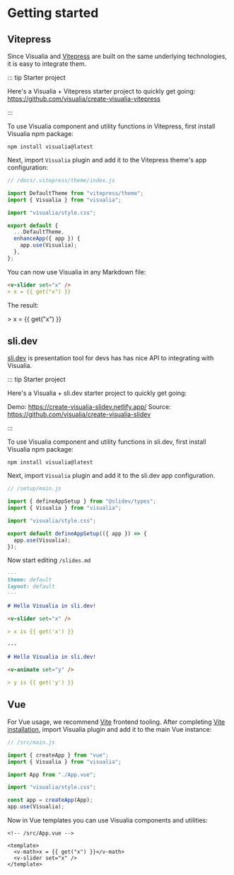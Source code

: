 # Getting started

## Vitepress

Since Visualia and [Vitepress](https://vitepress.vuejs.org/) are built on the same underlying technologies, it is easy to integrate them.

::: tip Starter project

Here's a Visualia + Vitepress starter project to quickly get going:
https://github.com/visualia/create-visualia-vitepress

:::

To use Visualia component and utility functions in Vitepress, first install Visualia npm package:

```
npm install visualia@latest
```

Next, import `Visualia` plugin and add it to the Vitepress theme's app configuration:

```js
// /docs/.vitepress/theme/index.js

import DefaultTheme from "vitepress/theme";
import { Visualia } from "visualia";

import "visualia/style.css";

export default {
  ...DefaultTheme,
  enhanceApp({ app }) {
    app.use(Visualia);
  },
};
```

You can now use Visualia in any Markdown file:

```md
<v-slider set="x" />
> x = {{ get("x") }}
```

The result:

<v-slider set="x" />
> x = {{ get("x") }}

## sli.dev

[sli.dev](https://sli.dev/) is presentation tool for devs has has nice API to integrating with Visualia.

::: tip Starter project

Here's a Visualia + sli.dev starter project to quickly get going:

Demo: https://create-visualia-slidev.netlify.app/
Source: https://github.com/visualia/create-visualia-slidev

:::

To use Visualia component and utility functions in sli.dev, first install Visualia npm package:

```
npm install visualia@latest
```

Next, import `Visualia` plugin and add it to the sli.dev app configuration.

```js
// /setup/main.js

import { defineAppSetup } from "@slidev/types";
import { Visualia } from "visualia";

import "visualia/style.css";

export default defineAppSetup(({ app }) => {
  app.use(Visualia);
});
```

Now start editing `/slides.md`

```md
---
theme: default
layout: default
---

# Hello Visualia in sli.dev!

<v-slider set="x" />

> x is {{ get('x') }}

---

# Hello Visualia in sli.dev!

<v-animate set="y" />

> y is {{ get('y') }}
```

## Vue

For Vue usage, we recommend [Vite](https://vitejs.dev/) frontend tooling. After completing [Vite installation](https://vitejs.dev/guide/#scaffolding-your-first-vite-project), import Visualia plugin and add it to the main Vue instance:

```js
// /src/main.js

import { createApp } from "vue";
import { Visualia } from "visualia";

import App from "./App.vue";

import "visualia/style.css";

const app = createApp(App);
app.use(Visualia);
```

Now in Vue templates you can use Visualia components and utilities:

```vue
<!-- /src/App.vue -->

<template>
  <v-math>x = {{ get("x") }}</v-math>
  <v-slider set="x" />
</template>
```
